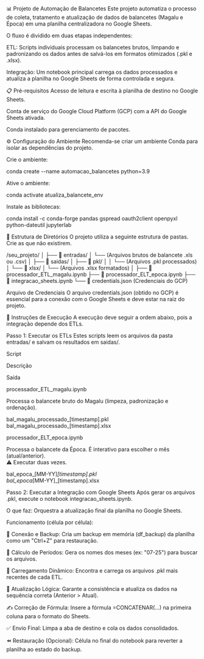 📊 Projeto de Automação de Balancetes
Este projeto automatiza o processo de coleta, tratamento e atualização de dados de balancetes (Magalu e Época) em uma planilha centralizadora no Google Sheets.

O fluxo é dividido em duas etapas independentes:

ETL: Scripts individuais processam os balancetes brutos, limpando e padronizando os dados antes de salvá-los em formatos otimizados (.pkl e .xlsx).

Integração: Um notebook principal carrega os dados processados e atualiza a planilha no Google Sheets de forma controlada e segura.

📋 Pré-requisitos
Acesso de leitura e escrita à planilha de destino no Google Sheets.

Conta de serviço do Google Cloud Platform (GCP) com a API do Google Sheets ativada.

Conda instalado para gerenciamento de pacotes.

⚙️ Configuração do Ambiente
Recomenda-se criar um ambiente Conda para isolar as dependências do projeto.

Crie o ambiente:

conda create --name automacao_balancetes python=3.9

Ative o ambiente:

conda activate atualiza_balancete_env 

Instale as bibliotecas:

conda install -c conda-forge pandas gspread oauth2client openpyxl python-dateutil jupyterlab

📁 Estrutura de Diretórios
O projeto utiliza a seguinte estrutura de pastas. Crie as que não existirem.

/seu_projeto/
│
├── 📁 entradas/
│   └── (Arquivos brutos de balancete .xls ou .csv)
│
├── 📁 saidas/
│   ├── 📁 pkl/
│   │   └── (Arquivos .pkl processados)
│   └── 📁 xlsx/
│       └── (Arquivos .xlsx formatados)
│
├── 📜 processador_ETL_magalu.ipynb
├── 📜 processador_ELT_epoca.ipynb
├── 📜 integracao_sheets.ipynb
└── 🔑 credentials.json  (Credenciais do GCP)

Arquivo de Credenciais
O arquivo credentials.json (obtido no GCP) é essencial para a conexão com o Google Sheets e deve estar na raiz do projeto.

🚀 Instruções de Execução
A execução deve seguir a ordem abaixo, pois a integração depende dos ETLs.

Passo 1: Executar os ETLs
Estes scripts leem os arquivos da pasta entradas/ e salvam os resultados em saidas/.

Script

Descrição

Saída

processador_ETL_magalu.ipynb

Processa o balancete bruto do Magalu (limpeza, padronização e ordenação).

bal_magalu_processado_[timestamp].pkl<br>bal_magalu_processado_[timestamp].xlsx

processador_ELT_epoca.ipynb

Processa o balancete da Época. É interativo para escolher o mês (atual/anterior). <br>⚠️ Executar duas vezes.

bal_epoca_[MM-YY]_[timestamp].pkl<br>bal_epoca_[MM-YY]_[timestamp].xlsx

Passo 2: Executar a Integração com Google Sheets
Após gerar os arquivos .pkl, execute o notebook integracao_sheets.ipynb.

O que faz: Orquestra a atualização final da planilha no Google Sheets.

Funcionamento (célula por célula):

💾 Conexão e Backup: Cria um backup em memória (df_backup) da planilha como um "Ctrl+Z" para restauração.

📅 Cálculo de Períodos: Gera os nomes dos meses (ex: "07-25") para buscar os arquivos.

🔗 Carregamento Dinâmico: Encontra e carrega os arquivos .pkl mais recentes de cada ETL.

🔄 Atualização Lógica: Garante a consistência e atualiza os dados na sequência correta (Anterior > Atual).

✍️ Correção de Fórmula: Insere a fórmula =CONCATENAR(...) na primeira coluna para o formato do Sheets.

✅ Envio Final: Limpa a aba de destino e cola os dados consolidados.

⏪ Restauração (Opcional): Célula no final do notebook para reverter a planilha ao estado do backup.